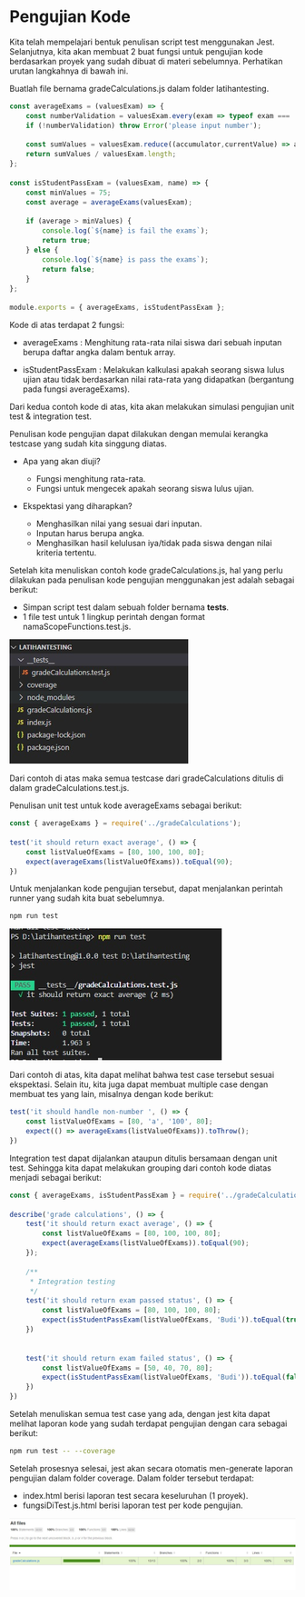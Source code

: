 # Pengujian Kode

Kita telah mempelajari bentuk penulisan script test menggunakan Jest. Selanjutnya, kita akan
membuat 2 buat fungsi untuk pengujian kode berdasarkan proyek yang sudah dibuat di materi
sebelumnya. Perhatikan urutan langkahnya di bawah ini.

Buatlah file bernama gradeCalculations.js dalam folder latihantesting.

```javascript
const averageExams = (valuesExam) => {
    const numberValidation = valuesExam.every(exam => typeof exam === 'number');
    if (!numberValidation) throw Error('please input number');
 
    const sumValues = valuesExam.reduce((accumulator,currentValue) => accumulator + currentValue, 0);
    return sumValues / valuesExam.length;
};
 
const isStudentPassExam = (valuesExam, name) => {
    const minValues = 75;
    const average = averageExams(valuesExam);
    
    if (average > minValues) {
        console.log(`${name} is fail the exams`);
        return true;
    } else {
        console.log(`${name} is pass the exams`);
        return false;
    }
};
 
module.exports = { averageExams, isStudentPassExam };
```

Kode di atas terdapat 2 fungsi:

- averageExams : Menghitung rata-rata nilai siswa dari sebuah inputan berupa daftar angka dalam
bentuk array.

- isStudentPassExam : Melakukan kalkulasi apakah seorang siswa lulus ujian atau tidak berdasarkan
nilai rata-rata yang didapatkan (bergantung pada fungsi averageExams).

Dari kedua contoh kode di atas, kita akan melakukan simulasi pengujian unit test & integration
test.

Penulisan kode pengujian dapat dilakukan dengan memulai kerangka testcase yang sudah kita
singgung diatas.

- Apa yang akan diuji?
	- Fungsi menghitung rata-rata.
	- Fungsi untuk mengecek apakah seorang siswa lulus ujian.

- Ekspektasi yang diharapkan?
	- Menghasilkan nilai yang sesuai dari inputan.
	- Inputan harus berupa angka.
	- Menghasilkan hasil kelulusan iya/tidak pada siswa dengan nilai kriteria tertentu.

Setelah kita menuliskan contoh kode gradeCalculations.js, hal yang perlu dilakukan  pada
penulisan kode pengujian menggunakan jest adalah sebagai berikut:

- Simpan script test dalam sebuah folder bernama __tests__.
- 1 file test untuk 1 lingkup perintah dengan format namaScopeFunctions.test.js.

![nameImg](img/pengujian-kode1.jpeg)

Dari contoh di atas maka semua testcase dari gradeCalculations ditulis di dalam
gradeCalculations.test.js.

Penulisan unit test untuk kode averageExams sebagai berikut:

```javascript
const { averageExams } = require('../gradeCalculations');
 
test('it should return exact average', () => {
    const listValueOfExams = [80, 100, 100, 80];
    expect(averageExams(listValueOfExams)).toEqual(90);
})
```

Untuk menjalankan kode pengujian tersebut, dapat menjalankan perintah runner yang sudah kita
buat sebelumnya.

```bash
npm run test
```

![nameImg](img/pengujian-kode2.jpeg)

Dari contoh di atas, kita dapat melihat bahwa test case tersebut sesuai ekspektasi. Selain itu,
kita juga dapat membuat multiple case dengan membuat tes yang lain, misalnya dengan kode
berikut:

```javascript
test('it should handle non-number ', () => {
    const listValueOfExams = [80, 'a', '100', 80];
    expect(() => averageExams(listValueOfExams)).toThrow();
})
```

Integration test dapat dijalankan ataupun ditulis bersamaan dengan unit test. Sehingga kita
dapat melakukan grouping dari contoh kode diatas menjadi sebagai berikut:

```javascript
const { averageExams, isStudentPassExam } = require('../gradeCalculations');
 
describe('grade calculations', () => {
    test('it should return exact average', () => {
        const listValueOfExams = [80, 100, 100, 80];
        expect(averageExams(listValueOfExams)).toEqual(90);
    });
 
    /**
     * Integration testing
     */
    test('it should return exam passed status', () => {
        const listValueOfExams = [80, 100, 100, 80];
        expect(isStudentPassExam(listValueOfExams, 'Budi')).toEqual(true);
    })
 
 
    test('it should return exam failed status', () => {
        const listValueOfExams = [50, 40, 70, 80];
        expect(isStudentPassExam(listValueOfExams, 'Budi')).toEqual(false);
    })
})
```

Setelah menuliskan semua test case yang ada, dengan jest kita dapat melihat laporan kode yang
sudah terdapat pengujian dengan cara sebagai berikut:

```bash
npm run test -- --coverage
```

Setelah prosesnya selesai, jest akan secara otomatis men-generate laporan pengujian dalam
folder coverage. Dalam folder tersebut terdapat:

- index.html berisi laporan test secara keseluruhan (1 proyek).
- fungsiDiTest.js.html berisi laporan test per kode pengujian.

![nameImg](img/pengujian-kode3.jpeg)









